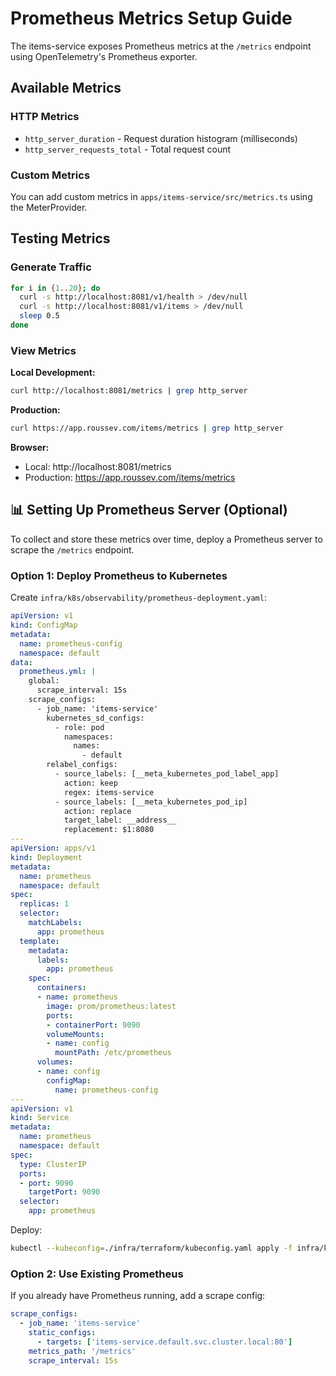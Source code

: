 # Prometheus Metrics Setup Guide

The items-service exposes Prometheus metrics at the `/metrics` endpoint using OpenTelemetry's Prometheus exporter.

## Available Metrics

### HTTP Metrics
- `http_server_duration` - Request duration histogram (milliseconds)
- `http_server_requests_total` - Total request count

### Custom Metrics
You can add custom metrics in `apps/items-service/src/metrics.ts` using the MeterProvider.


## Testing Metrics

### Generate Traffic

```bash
for i in {1..20}; do
  curl -s http://localhost:8081/v1/health > /dev/null
  curl -s http://localhost:8081/v1/items > /dev/null
  sleep 0.5
done
```

### View Metrics

**Local Development:**
```bash
curl http://localhost:8081/metrics | grep http_server
```

**Production:**
```bash
curl https://app.roussev.com/items/metrics | grep http_server
```

**Browser:**
- Local: http://localhost:8081/metrics
- Production: https://app.roussev.com/items/metrics

## 📊 Setting Up Prometheus Server (Optional)

To collect and store these metrics over time, deploy a Prometheus server to scrape the `/metrics` endpoint.

### Option 1: Deploy Prometheus to Kubernetes

Create `infra/k8s/observability/prometheus-deployment.yaml`:

```yaml
apiVersion: v1
kind: ConfigMap
metadata:
  name: prometheus-config
  namespace: default
data:
  prometheus.yml: |
    global:
      scrape_interval: 15s
    scrape_configs:
      - job_name: 'items-service'
        kubernetes_sd_configs:
          - role: pod
            namespaces:
              names:
                - default
        relabel_configs:
          - source_labels: [__meta_kubernetes_pod_label_app]
            action: keep
            regex: items-service
          - source_labels: [__meta_kubernetes_pod_ip]
            action: replace
            target_label: __address__
            replacement: $1:8080
---
apiVersion: apps/v1
kind: Deployment
metadata:
  name: prometheus
  namespace: default
spec:
  replicas: 1
  selector:
    matchLabels:
      app: prometheus
  template:
    metadata:
      labels:
        app: prometheus
    spec:
      containers:
      - name: prometheus
        image: prom/prometheus:latest
        ports:
        - containerPort: 9090
        volumeMounts:
        - name: config
          mountPath: /etc/prometheus
      volumes:
      - name: config
        configMap:
          name: prometheus-config
---
apiVersion: v1
kind: Service
metadata:
  name: prometheus
  namespace: default
spec:
  type: ClusterIP
  ports:
  - port: 9090
    targetPort: 9090
  selector:
    app: prometheus
```

Deploy:
```bash
kubectl --kubeconfig=./infra/terraform/kubeconfig.yaml apply -f infra/k8s/observability/prometheus-deployment.yaml
```

### Option 2: Use Existing Prometheus

If you already have Prometheus running, add a scrape config:

```yaml
scrape_configs:
  - job_name: 'items-service'
    static_configs:
      - targets: ['items-service.default.svc.cluster.local:80']
    metrics_path: '/metrics'
    scrape_interval: 15s
```
